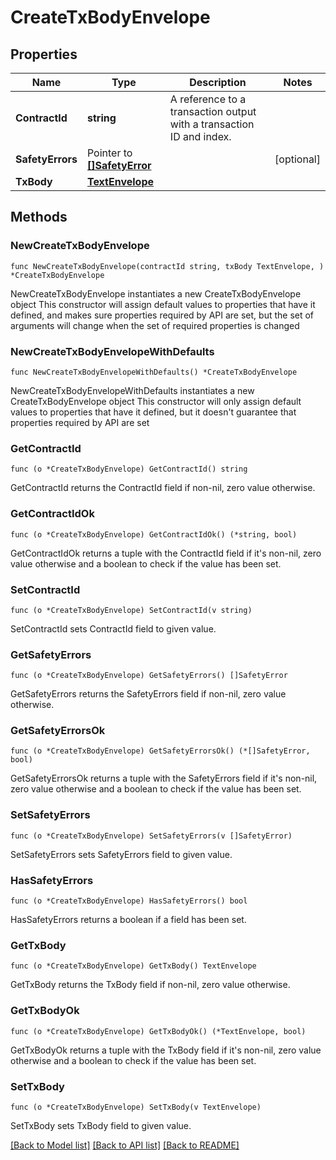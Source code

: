 # CreateTxBodyEnvelope

## Properties

Name | Type | Description | Notes
------------ | ------------- | ------------- | -------------
**ContractId** | **string** | A reference to a transaction output with a transaction ID and index. | 
**SafetyErrors** | Pointer to [**[]SafetyError**](SafetyError.md) |  | [optional] 
**TxBody** | [**TextEnvelope**](TextEnvelope.md) |  | 

## Methods

### NewCreateTxBodyEnvelope

`func NewCreateTxBodyEnvelope(contractId string, txBody TextEnvelope, ) *CreateTxBodyEnvelope`

NewCreateTxBodyEnvelope instantiates a new CreateTxBodyEnvelope object
This constructor will assign default values to properties that have it defined,
and makes sure properties required by API are set, but the set of arguments
will change when the set of required properties is changed

### NewCreateTxBodyEnvelopeWithDefaults

`func NewCreateTxBodyEnvelopeWithDefaults() *CreateTxBodyEnvelope`

NewCreateTxBodyEnvelopeWithDefaults instantiates a new CreateTxBodyEnvelope object
This constructor will only assign default values to properties that have it defined,
but it doesn't guarantee that properties required by API are set

### GetContractId

`func (o *CreateTxBodyEnvelope) GetContractId() string`

GetContractId returns the ContractId field if non-nil, zero value otherwise.

### GetContractIdOk

`func (o *CreateTxBodyEnvelope) GetContractIdOk() (*string, bool)`

GetContractIdOk returns a tuple with the ContractId field if it's non-nil, zero value otherwise
and a boolean to check if the value has been set.

### SetContractId

`func (o *CreateTxBodyEnvelope) SetContractId(v string)`

SetContractId sets ContractId field to given value.


### GetSafetyErrors

`func (o *CreateTxBodyEnvelope) GetSafetyErrors() []SafetyError`

GetSafetyErrors returns the SafetyErrors field if non-nil, zero value otherwise.

### GetSafetyErrorsOk

`func (o *CreateTxBodyEnvelope) GetSafetyErrorsOk() (*[]SafetyError, bool)`

GetSafetyErrorsOk returns a tuple with the SafetyErrors field if it's non-nil, zero value otherwise
and a boolean to check if the value has been set.

### SetSafetyErrors

`func (o *CreateTxBodyEnvelope) SetSafetyErrors(v []SafetyError)`

SetSafetyErrors sets SafetyErrors field to given value.

### HasSafetyErrors

`func (o *CreateTxBodyEnvelope) HasSafetyErrors() bool`

HasSafetyErrors returns a boolean if a field has been set.

### GetTxBody

`func (o *CreateTxBodyEnvelope) GetTxBody() TextEnvelope`

GetTxBody returns the TxBody field if non-nil, zero value otherwise.

### GetTxBodyOk

`func (o *CreateTxBodyEnvelope) GetTxBodyOk() (*TextEnvelope, bool)`

GetTxBodyOk returns a tuple with the TxBody field if it's non-nil, zero value otherwise
and a boolean to check if the value has been set.

### SetTxBody

`func (o *CreateTxBodyEnvelope) SetTxBody(v TextEnvelope)`

SetTxBody sets TxBody field to given value.



[[Back to Model list]](../README.md#documentation-for-models) [[Back to API list]](../README.md#documentation-for-api-endpoints) [[Back to README]](../README.md)


